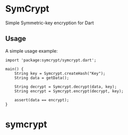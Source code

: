 # SymCrypt

Simple Symmetric-key encryption for Dart

## Usage

A simple usage example:

    import 'package:symcrypt/symcrypt.dart';

    main() {
        String key = Symcrypt.createHash("Key");
        String data = getData();

        String decrypt = Symcrypt.decrypt(data, key);
        String encrypt = Symcrypt.encrypt(decrypt, key);

        assert(data == encrypt);
    }

# symcrypt

